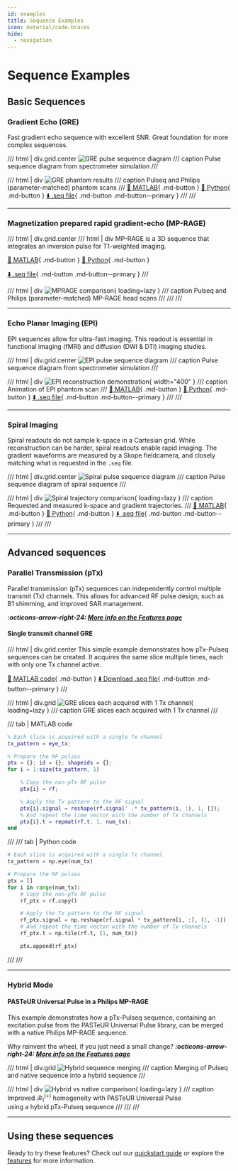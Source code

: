 ```yaml
---
id: examples
title: Sequence Examples
icon: material/code-braces
hide:
  - navigation
---
```


# Sequence Examples

## Basic Sequences

### Gradient Echo (GRE)

Fast gradient echo sequence with excellent SNR. Great foundation for more complex sequences.

/// html | div.grid.center
![GRE pulse sequence diagram](assets/sequence/GRE/GRE_sequence_simulated_pulsediagram.png)
/// caption
Pulse sequence diagram from spectrometer simulation
///

/// html | div
![GRE phantom results](assets/sequence/GRE/GRE_Pulseq_PhilipsNative_sidebyside_phantom.png)
/// caption
Pulseq and Philips (parameter-matched) phantom scans
///
[:pencil: MATLAB](https://pulseq.github.io/writeGradientEcho.html){ .md-button }
[:pencil: Python](https://github.com/imr-framework/pypulseq/blob/master/examples/scripts/write_gre.py){ .md-button }
[:arrow_down: .seq file](assets/seq/test_gre.seq){ .md-button .md-button--primary }
///
///

---

### Magnetization prepared rapid gradient-echo (MP-RAGE)

/// html | div.grid.center
/// html | div
MP-RAGE is a 3D sequence that integrates an inversion pulse for T1-weighted imaging.  
  
[:pencil: MATLAB](https://github.com/pulseq/pulseq/blob/master/matlab/demoSeq/writeMPRAGE.m){ .md-button }
[:pencil: Python](https://github.com/imr-framework/pypulseq/blob/master/examples/scripts/write_mprage.py){ .md-button }
  
[:arrow_down: .seq file](assets/seq/mprage_gt_noFear3_TE3.seq){ .md-button .md-button--primary }
///

/// html | div
![MPRAGE comparison](assets/sequence/MPRAGE/MPRAGE_invivo_Pulseq_PhilipsNative_comparison.png){ loading=lazy }
/// caption
Pulseq and Philips (parameter-matched) MP-RAGE head scans
///
///
///

---

### Echo Planar Imaging (EPI)

EPI sequences allow for ultra-fast imaging.
This readout is essential in functional imaging (fMRI) and diffusion (DWI & DTI) imaging studies.

/// html | div.grid.center
![EPI pulse sequence diagram](assets/sequence/EPI/EPI_sequence_simulated_pulsediagram.png)
/// caption
Pulse sequence diagram from spectrometer simulation
///

/// html | div
![EPI reconstruction demonstration](assets/sequence/EPI/EPI_phantom_reconstructed.avif){ width="400" }
/// caption
Animation of EPI phantom scan
///
[:pencil: MATLAB](https://pulseq.github.io/writeEpi.html){ .md-button }
[:pencil: Python](https://github.com/imr-framework/pypulseq/blob/master/examples/scripts/write_epi.py){ .md-button }
[:arrow_down: .seq file](assets/seq/1x128EPI_rs_noFS_2ovs_ph.seq){ .md-button .md-button--primary }
///
///

---

### Spiral Imaging

Spiral readouts do not sample k-space in a Cartesian grid.
While reconstruction can be harder, spiral readouts enable rapid imaging.
The gradient waveforms are measured by a Skope fieldcamera, and closely matching what is requested in the `.seq` file.

/// html | div.grid.center
![Spiral pulse sequence diagram](assets/sequence/spiral/Spiral_sequence_simulated_pulsediagram.png)
/// caption
Pulse sequence diagram of spiral sequence
///

/// html | div
![Spiral trajectory comparison](assets/sequence/spiral/Spiral_requested_and_measured_kspace_and_gradient_trajectory.png){ loading=lazy }
/// caption
Requested and measured k-space and gradient trajectories.
///
[:pencil: MATLAB](https://pulseq.github.io/writeSpiral.html){ .md-button }
[:pencil: Python](https://github.com/imr-framework/pypulseq/blob/master/examples/scripts/write_spiral.py){ .md-button }
[:arrow_down: .seq file](assets/seq/test_spiral.seq){ .md-button .md-button--primary }
///
///

---

## Advanced sequences

### Parallel Transmission (pTx)

Parallel transmission (pTx) sequences can independently control multiple transmit (Tx) channels.
This allows for advanced RF pulse design, such as B1 shimming, and improved SAR management.  

___:octicons-arrow-right-24: [More info on the Features page](features.md#parallel-transmission-ptx)___

#### Single transmit channel GRE

/// html | div.grid.center
This simple example demonstrates how pTx-Pulseq sequences can be created.
It acquires the same slice multiple times, each with only one Tx channel active.

[:pencil: MATLAB code](https://github.com/Roosted7/ptx-pulseq/blob/da510e1785cd61f548d308e390ee444cea0a53be/matlab/demoSeq/writeGradientEcho_pTx_SingleTx.m){ .md-button }
[:arrow_down: Download .seq file](assets/seq/gre2d_pTxSingleChan_8Tx.seq){ .md-button .md-button--primary }
///

/// html | div.grid
![GRE slices each acquired with 1 Tx channel](assets/sequence/pTx/pTx_GRE_singleTx_slices_Pulseq_vs_PhilipsNative_phantom_withdifferencebelow.png){ loading=lazy }
/// caption
GRE slices each acquired with 1 Tx channel
///

/// tab | MATLAB code

```matlab
% Each slice is acquired with a single Tx channel
tx_pattern = eye_tx;

% Prepare the RF pulses
ptx = {}; id = {}; shapeids = {};
for i = 1:size(tx_pattern, 1)

    % Copy the non-pTx RF pulse
    ptx{i} = rf;

    % Apply the Tx pattern to the RF signal
    ptx{i}.signal = reshape(rf.signal' .* tx_pattern(i, :), 1, []);
    % And repeat the time vector with the number of Tx channels
    ptx{i}.t = repmat(rf.t, 1, num_tx);
end
```

///
/// tab | Python code

```python
# Each slice is acquired with a single Tx channel
tx_pattern = np.eye(num_tx)

# Prepare the RF pulses
ptx = []
for i in range(num_tx):
    # Copy the non-pTx RF pulse
    rf_ptx = rf.copy()

    # Apply the Tx pattern to the RF signal
    rf_ptx.signal = np.reshape(rf.signal * tx_pattern[i, :], (1, -1))
    # And repeat the time vector with the number of Tx channels
    rf_ptx.t = np.tile(rf.t, (1, num_tx))

    ptx.append(rf_ptx)
```

///
///

---

### Hybrid Mode

#### PASTeUR Universal Pulse in a Philips MP-RAGE

This example demonstrates how a pTx-Pulseq sequence, containing an excitation pulse from the PASTeUR Universal Pulse library,
can be merged with a native Philips MP-RAGE sequence.

Why reinvent the wheel, if you just need a small change? ___:octicons-arrow-right-24: [More info on the Features page](features.md#hybrid-mode)___


/// html | div.grid
![Hybrid sequence merging](assets/Merging_of_Pulseq_and_Native_sequence_into_hybrid.png)
/// caption
Merging of Pulseq and native sequence into a hybrid sequence
///

/// html | div
![Hybrid vs native comparison](assets/sequence/MPRAGE/MPRAGE_invivo_nonpTxPhilipsNative_versus_HybridPulseqpTx.png){ loading=lazy }
/// caption
Improved $\mathcal{\tilde{B}}_1^{(+)}$ homogeneity with PASTeUR Universal Pulse  
using a hybrid pTx-Pulseq sequence
///
///
///

---

## Using these sequences

Ready to try these features?
Check out our [quickstart guide](quickstart.md) or explore the [features](features.md) for more information.
